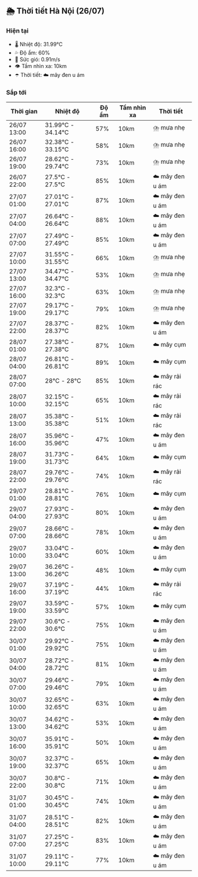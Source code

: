 ## 🌦️ Thời tiết Hà Nội (26/07)

### Hiện tại

- 🌡️ Nhiệt độ: 31.99℃
- 💦 Độ ẩm: 60%
- 💨 Sức gió: 0.91m/s
- 👁️ Tầm nhìn xa: 10km
- ☂️ Thời tiết: ☁️ mây đen u ám

### Sắp tới

| Thời gian | Nhiệt độ | Độ ẩm | Tầm nhìn xa | Thời tiết |
| --- | --- | --- | --- | --- |
| 26/07 13:00 | 31.99℃ - 34.14℃ | 57% | 10km | ⛈️ mưa nhẹ |
| 26/07 16:00 | 32.38℃ - 33.15℃ | 58% | 10km | ⛈️ mưa nhẹ |
| 26/07 19:00 | 28.62℃ - 29.74℃ | 73% | 10km | ⛈️ mưa nhẹ |
| 26/07 22:00 | 27.5℃ - 27.5℃ | 85% | 10km | ☁️ mây đen u ám |
| 27/07 01:00 | 27.01℃ - 27.01℃ | 87% | 10km | ☁️ mây đen u ám |
| 27/07 04:00 | 26.64℃ - 26.64℃ | 88% | 10km | ☁️ mây đen u ám |
| 27/07 07:00 | 27.49℃ - 27.49℃ | 85% | 10km | ☁️ mây đen u ám |
| 27/07 10:00 | 31.55℃ - 31.55℃ | 66% | 10km | ⛈️ mưa nhẹ |
| 27/07 13:00 | 34.47℃ - 34.47℃ | 53% | 10km | ⛈️ mưa nhẹ |
| 27/07 16:00 | 32.3℃ - 32.3℃ | 63% | 10km | ⛈️ mưa nhẹ |
| 27/07 19:00 | 29.17℃ - 29.17℃ | 79% | 10km | ⛈️ mưa nhẹ |
| 27/07 22:00 | 28.37℃ - 28.37℃ | 82% | 10km | ☁️ mây đen u ám |
| 28/07 01:00 | 27.38℃ - 27.38℃ | 87% | 10km | ☁️ mây cụm |
| 28/07 04:00 | 26.81℃ - 26.81℃ | 89% | 10km | ☁️ mây cụm |
| 28/07 07:00 | 28℃ - 28℃ | 85% | 10km | ☁️ mây rải rác |
| 28/07 10:00 | 32.15℃ - 32.15℃ | 65% | 10km | ☁️ mây rải rác |
| 28/07 13:00 | 35.38℃ - 35.38℃ | 51% | 10km | ☁️ mây rải rác |
| 28/07 16:00 | 35.96℃ - 35.96℃ | 47% | 10km | ☁️ mây đen u ám |
| 28/07 19:00 | 31.73℃ - 31.73℃ | 64% | 10km | ☁️ mây cụm |
| 28/07 22:00 | 29.76℃ - 29.76℃ | 74% | 10km | ☁️ mây rải rác |
| 29/07 01:00 | 28.81℃ - 28.81℃ | 76% | 10km | ☁️ mây cụm |
| 29/07 04:00 | 27.93℃ - 27.93℃ | 80% | 10km | ☁️ mây đen u ám |
| 29/07 07:00 | 28.66℃ - 28.66℃ | 78% | 10km | ☁️ mây đen u ám |
| 29/07 10:00 | 33.04℃ - 33.04℃ | 60% | 10km | ☁️ mây đen u ám |
| 29/07 13:00 | 36.26℃ - 36.26℃ | 48% | 10km | ☁️ mây cụm |
| 29/07 16:00 | 37.19℃ - 37.19℃ | 44% | 10km | ☁️ mây rải rác |
| 29/07 19:00 | 33.59℃ - 33.59℃ | 57% | 10km | ☁️ mây cụm |
| 29/07 22:00 | 30.6℃ - 30.6℃ | 75% | 10km | ☁️ mây đen u ám |
| 30/07 01:00 | 29.92℃ - 29.92℃ | 75% | 10km | ☁️ mây đen u ám |
| 30/07 04:00 | 28.72℃ - 28.72℃ | 81% | 10km | ☁️ mây đen u ám |
| 30/07 07:00 | 29.46℃ - 29.46℃ | 79% | 10km | ☁️ mây đen u ám |
| 30/07 10:00 | 32.65℃ - 32.65℃ | 63% | 10km | ☁️ mây đen u ám |
| 30/07 13:00 | 34.62℃ - 34.62℃ | 53% | 10km | ☁️ mây đen u ám |
| 30/07 16:00 | 35.91℃ - 35.91℃ | 50% | 10km | ☁️ mây đen u ám |
| 30/07 19:00 | 32.37℃ - 32.37℃ | 65% | 10km | ☁️ mây đen u ám |
| 30/07 22:00 | 30.8℃ - 30.8℃ | 71% | 10km | ☁️ mây đen u ám |
| 31/07 01:00 | 30.45℃ - 30.45℃ | 74% | 10km | ☁️ mây đen u ám |
| 31/07 04:00 | 28.51℃ - 28.51℃ | 82% | 10km | ☁️ mây đen u ám |
| 31/07 07:00 | 27.25℃ - 27.25℃ | 83% | 10km | ☁️ mây đen u ám |
| 31/07 10:00 | 29.11℃ - 29.11℃ | 77% | 10km | ☁️ mây đen u ám |
